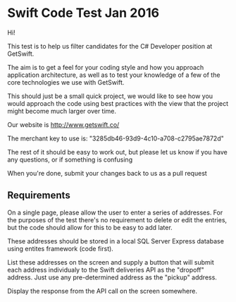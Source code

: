 # Swift Code Test Jan 2016

Hi!

This test is to help us filter candidates for the C# Developer position at GetSwift.

The aim is to get a feel for your coding style and how you approach application architecture, as well as to test your knowledge of a few of the core technologies we use with GetSwift.

This should just be a small quick project, we would like to see how you would approach the code using best practices with the view that the project might become much larger over time.

Our website is http://www.getswift.co/

The merchant key to use is: "3285db46-93d9-4c10-a708-c2795ae7872d"

The rest of it should be easy to work out, but please let us know if you have any questions, or if something is confusing

When you're done, submit your changes back to us as a pull request

## Requirements

On a single page, please allow the user to enter a series of addresses. 
For the purposes of the test there's no requirement to delete or edit the entries, but the code should allow for this to be easy to add later.

These addresses should be stored in a local SQL Server Express database using entites framework (code first).

List these addresses on the screen and supply a button that will submit each address individualy to the Swift deliveries API as the "dropoff" address.  Just use any pre-determined address as the "pickup" address.

Display the response from the API call on the screen somewhere.

